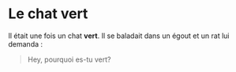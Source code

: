 # Le chat vert
Il était une fois un chat **vert**.
Il se baladait dans un égout et un rat lui demanda :
>Hey, pourquoi es-tu vert?
